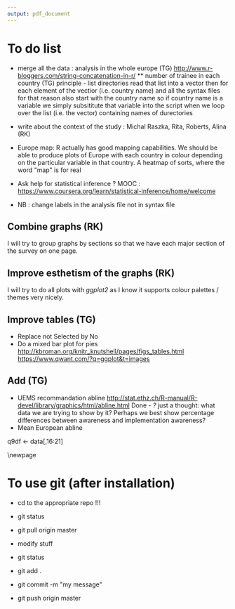 ```yaml
---
output: pdf_document
---
```

# To do list

* merge all the data : analysis in the whole europe (TG) http://www.r-bloggers.com/string-concatenation-in-r/
** number of trainee in each country (TG)
 principle - list directories read that list into a vector then for each element of the vectior (i.e. country name) and all the syntax files for that reason also start with the country name so if country name is a variable we simply subsititute that variable into the script when we loop over the list (i.e. the vector) containing names of durectories

* write about the context of the study : Michal Raszka, Rita, Roberts, Alina (RK)

* Europe map: R actually has good mapping capabilities. We should be able to produce plots of Europe with each country in colour depending on the particular variable in that country. A heatmap of sorts, where the word "map" is for real 

* Ask help for statistical inference ? MOOC : https://www.coursera.org/learn/statistical-inference/home/welcome

* NB : change labels in the analysis file not in syntax file

## Combine graphs (RK)
I will try to group graphs by sections so that we have each major section of the survey on one page.

## Improve esthetism of the graphs (RK)
I will try to do all plots with *ggplot2* as I know it supports colour palettes / themes very nicely.

## Improve tables (TG)
- Replace not Selected by No
- Do a mixed bar plot for pies
http://kbroman.org/knitr_knutshell/pages/figs_tables.html
https://www.qwant.com/?q=ggplot&t=images

## Add (TG)
- UEMS recommandation abline http://stat.ethz.ch/R-manual/R-devel/library/graphics/html/abline.html Done - *?* just a thought: what data we are trying to show by it? Perhaps we best show percentage differences between awareness and implementation awareness?
- Mean European abline

q9df <- data[,16:21]

\newpage

# To use git (after installation)
* cd to the appropriate repo !!!

* git status
* git pull origin master

* modify stuff

* git status
* git add .
* git commit -m "my message"
* git push origin master
